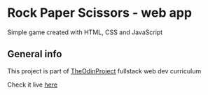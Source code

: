 # Rock Paper Scissors - web app
Simple game created with HTML, CSS and JavaScript

## General info
This project is part of <a href="https://www.theodinproject.com/" target="_blank"> TheOdinProject</a> fullstack web dev curriculum

Check it live <a href="https://jartdian.github.io/RockPaperScissors/" target="_blank"> here</a>

